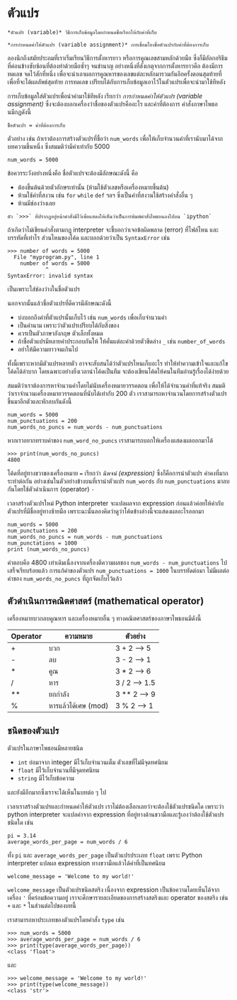 
# ตัวแปร

```{margin} คำศัพท์
*ตัวแปร (variable)* วิธีการเก็บข้อมูลโดยกำหนดชื่อเรียกให้กับค่าที่เก็บ

*การกำหนดค่าให้ตัวแปร (variable assignment)* การเชื่อมโยงชื่อตัวแปรกับค่าที่ต้องการเก็บ

```
ลองนึกถึงสมัยประถมที่เราเริ่มเรียนวิธีการตั้งหารยาว หรือการคูณเลขสามหลักด้วยมือ ซึ่งก็มีอัลกอริธึมที่ค่อนข้างซับซ้อนที่ต้องทำด้วยมือซ้ำๆ จนชำนาญ อย่างหนึ่งที่สังเกตุจากการตั้งหารยาวคือ ต้องมีการทดเลข จดไว้สักที่หนึ่ง เพื่อจะนำเอาผลการคูณหารของเลขแต่ละหลักมารวมกันอีกครั้งตอนสุดท้ายที่เพื่อที่จะได้ผลลัพธ์สุดท้าย  การทดเลข เปรียบได้กับการเก็บข้อมูลเอาไว้ในตัวแปรเพื่อจะนำมาใช้ทีหลัง 

การเก็บข้อมูลใส่ตัวแปรเพื่อนำค่ามาใช้ทีหลัง เรียกว่า *การกำหนดค่าให้ตัวแปร (variable assignment)* ซึ่งจะต้องบอกเครื่องว่าชื่อของตัวแปรคืออะไร และค่าที่ต้องการ คำสั่งภาษาไพธอนมีกฏดังนี้
```
ชิื่อตัวแปร = ค่่าที่ต้องการเก็บ
```
ตัวอย่าง เช่น ถ้าเราต้องการสร้างตัวแปรที่ชื่อว่า `num_words` เพื่อให้เก็บจำนวนคำที่เรานับมาได้จากบทความชิ้นหนึ่ง ซึ่งสมมติว่ามีค่าเท่ากับ 5000
```
num_words = 5000
```
ข้อควรระวังอย่างหนึ่งคือ ชื่อตัวแปรจะต้องมีลักษณะดังนี้ คือ
- ต้องขึ้นต้นด้วยตัวอักษรเท่านั้น (ห้ามใช้ตัวเลขหรือเครื่องหมายขึ้นต้น)
- ห้ามใช้คำที่สงวน เช่น `for` `while` `def` ฯลฯ ซึ่งเป็นคำที่สงวนใช้สร้างคำสั่งอื่น ๆ 
- ห้ามมีช่องว่างเลย

```{margin}
ตัว `>>>` ที่ปรากฏอยู่หน้าคำสั่งมีไว้เพื่อแสดงให้เห็นว่าเป็นการพิมพ์คำสั่งไพธอนลงไปบน `ipython`
```

ถ้าเกิดว่าไม่เขียนคำสั่งตามกฏ interpreter จะชี้บอกว่าเจอข้อผิดพลาด (error) ที่ไฟล์ไหน และบรรทัดที่เท่าไร ส่วนไหนของโค้ด และบอกด้วยว่าเป็น `SyntaxError`  เช่น
```
>>> number of words = 5000
  File "myprogram.py", line 1
    number of words = 5000
            ^
SyntaxError: invalid syntax
```
เป็นเพราะใส่ช่องว่างในชื่อตัวแปร

นอกจากนั้นแล้วชื่อตัวแปรที่ดีควรมีลักษณะดังนี้
- บ่งบอกถึงค่าที่ตัวแปรนั้นเก็บไว้ เช่น `num_words` เพื่อเก็บจำนวนคำ 
- เป็นคำนาม เพราะว่าตัวแปรเปรียบได้กับสิ่งของ 
- ควรเป็นตัวภาษาอังกฤษ ตัวเล็กทั้งหมด
- ถ้าชื่อตัวแปรมีหลายคำประกอบกันให้ ให้คั่นแต่ละคำด้วยตัวขีดล่าง `_` เช่น `number_of_words`
- อย่าให้มีความยาวจนเกินไป

ทั้งนี้เพราะหากมีตัวแปรหลายตัว อาจจะสับสนได้ว่าตัวแปรไหนเก็บอะไร ทำให้ทำความเข้าใจและแก้ไขโค้ดได้ลำบาก โดยเฉพาะอย่างยิ่งเวลานำโค้ดเป็นทีม จะต้องเขียนโค้ดให้คนในทีมอ่านรู้เรื่องได้ง่ายด้วย

สมมติว่าเราต้องการหาจำนวนคำโดยไม่นับเครื่องหมายวรรคตอน เพื่อให้ได้จำนวนคำที่แท้จริง สมมติว่าเราจำนวนเครื่องหมายวรรคตอนที่นับได้เท่ากับ 200 ตัว เราสามารถหาจำนวนโดยการสร้างตัวแปรขึ้นมาอีกตัวและหักลบกันดังนี้
```
num_words = 5000
num_punctuations = 200
num_words_no_puncs = num_words - num_punctuations
```
หากเราอยากทราบค่าของ `num_word_no_puncs` เราสามารถบอกให้เครื่องแสดงผลออกมาได้
```
>>> print(num_words_no_puncs)
4800
```
โค้ดที่อยู่ทางขวาของเครื่องหมาย `=` เรียกว่า *นิพจน์ (expression)* ซึ่งก็คือการนำตัวแปร ค่าคงที่มากระทำต่อกัน อย่างเช่นในตัวอย่างข้างบนที่เรานำตัวแปร `num_words` กับ `num_punctuations` มาลบกันโดยใช้ตัวดำเนินการ (operator) `-` 

เวลาสร้างตัวแปรใหม่ Python interpreter จะแปลผลจาก expression ก่อนแล้วค่อยให้ค่ากับตัวแปรที่มีชื่ออยู่ทางซ้ายมือ เพราะฉะนั้นลองคิดว่าดูว่าโค้ดข้างล่างนี้จะแสดงผลอะไรออกมา
```{python}
num_words = 5000
num_punctuations = 200
num_words_no_puncs = num_words - num_punctuations
num_punctations = 1000
print (num_words_no_puncs)
```
คำตอบคือ 4800 เท่าเดิมเนื่องจากเครื่องตีความผลของ `num_words - num_punctuations` ไปเสร็จเรียบร้อยแล้ว การแก้ค่าของตัวแปร `num_punctuations = 1000` ในบรรทัดต่อมา ไม่มีผลต่อค่าของ `num_words_no_puncs` ที่ถูกจัดเก็บไว้แล้ว

## ตัวดำเนินการคณิตศาสตร์ (mathematical operator)
เครื่องหมายบวกลบคูณหาร และเครื่องหมายอื่น ๆ ทางคณิตศาสตร์ของภาษาไพธอนมีดังนี้

| Operator | ความหมาย | ตัวอย่าง |
| -------- | ---------| -------|
| + | บวก     | 3 + 2 --> 5| 
| - | ลบ      | 3 - 2 --> 1| 
| * | คูณ      | 3 * 2 --> 6| 
| / | หาร     | 3 / 2 --> 1.5| 
| ** | ยกกำลัง | 3 ** 2 --> 9|  
| % | หารแล้วได้เศษ (mod)| 3 % 2 --> 1|

## ชนิดของตัวแปร
ตัวแปรในภาษาไพธอนมีหลายชนิด
- `int` ย่อมาจาก integer มีไว้เก็บจำนวนเต็ม ตัวเลขที่ไม่มีจุดทศนิยม
- `float` มีไว้เก็บจำนวนที่มีจุดทศนิยม
- `string` มีไว้เก็บข้อความ

และยังมีอีกมากซึ่งเราจะได้เห็นในบทต่อ ๆ ไป 

เวลาเราสร้างตัวแปรและกำหนดค่าให้ตัวแปร เราไม่ต้องเลือกเลยว่าจะต้องใช้ตัวแปรชนิดใด เพราะว่า python interpreter จะแปลค่าจาก expression ที่อยู่ทางด้านขวามือและรู้เองว่าต้องใช้ตัวแปรชนิดใด เช่น  
```{python}
pi = 3.14
average_words_per_page = num_words / 6
```
ทั้ง `pi` และ `average_words_per_page` เป็นตัวแปรประเภท `float` เพราะ Python interpreter แปลผล expression ทางขวามือแล้วได้ค่าที่เป็นทศนิยม 

```{python}
welcome_message = 'Welcome to my world!'
```
`welcome_message` เป็นตัวแปรชนิดสตริง เนื่องจาก expression เป็นข้อความโดยเห็นได้จากเครื่อง `'` ที่คร่อมข้อความอยู่ เราจะศึกษารายละเอียดของการสร้างสตริงและ operator ของสตริง เช่น `+` และ `*` ในส่วนต่อไปของบทนี้ 

เราสามารถหาประเภทของตัวแปรโดยคำสั่ง `type` เช่น
```
>>> num_words = 5000
>>> average_words_per_page = num_words / 6
>>> print(type(average_words_per_page))
<class 'float'>
```
และ
```
>>> welcome_message = 'Welcome to my world!'
>>> print(type(welcome_message))
<class 'str'>
```
